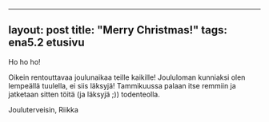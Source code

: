 ---
   layout: post
   title: "Merry Christmas!"
   tags: ena5.2 etusivu
   ---

   Ho ho ho!

   Oikein rentouttavaa joulunaikaa teille kaikille! Joululoman kunniaksi olen lempeällä tuulella, ei siis läksyjä!
   Tammikuussa palaan itse remmiin ja jatketaan sitten töitä (ja läksyjä ;)) todenteolla.

   Jouluterveisin,
   Riikka